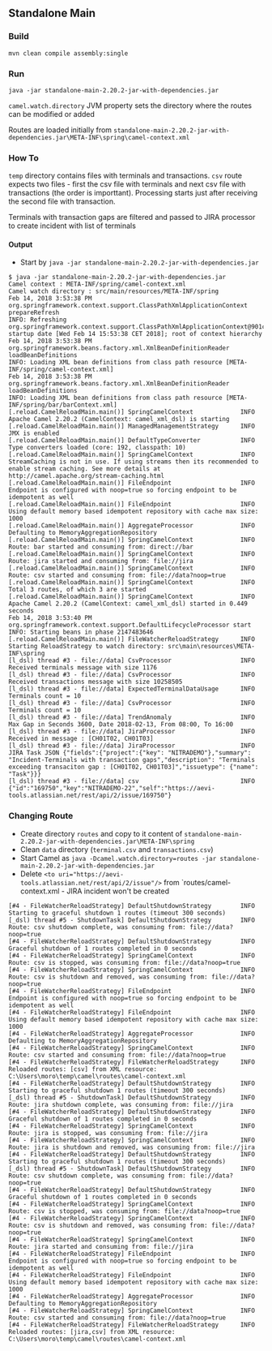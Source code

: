 ## Standalone Main

### Build

`mvn clean compile assembly:single`

### Run

`java -jar standalone-main-2.20.2-jar-with-dependencies.jar`

`camel.watch.directory` JVM property sets the directory where the routes can be modified or added

Routes are loaded initially from `standalone-main-2.20.2-jar-with-dependencies.jar\META-INF\spring\camel-context.xml` 

### How To
`temp` directory contains files with terminals and transactions. `csv` route expects two files - first the csv file with terminals and next
csv file with transactions (the order is importtant). Processing starts just after receiving the second file with transaction. 

Terminals with transaction gaps are filtered and passed to JIRA processor to create incident with list of terminals 

#### Output

   * Start by `java -jar standalone-main-2.20.2-jar-with-dependencies.jar`
   
```
$ java -jar standalone-main-2.20.2-jar-with-dependencies.jar
Camel context : META-INF/spring/camel-context.xml
Camel watch directory : src/main/resources/META-INF/spring
Feb 14, 2018 3:53:38 PM org.springframework.context.support.ClassPathXmlApplicationContext prepareRefresh
INFO: Refreshing org.springframework.context.support.ClassPathXmlApplicationContext@901c947: startup date [Wed Feb 14 15:53:38 CET 2018]; root of context hierarchy
Feb 14, 2018 3:53:38 PM org.springframework.beans.factory.xml.XmlBeanDefinitionReader loadBeanDefinitions
INFO: Loading XML bean definitions from class path resource [META-INF/spring/camel-context.xml]
Feb 14, 2018 3:53:38 PM org.springframework.beans.factory.xml.XmlBeanDefinitionReader loadBeanDefinitions
INFO: Loading XML bean definitions from class path resource [META-INF/spring/bar/barContext.xml]
[.reload.CamelReloadMain.main()] SpringCamelContext             INFO  Apache Camel 2.20.2 (CamelContext: camel_xml_dsl) is starting
[.reload.CamelReloadMain.main()] ManagedManagementStrategy      INFO  JMX is enabled
[.reload.CamelReloadMain.main()] DefaultTypeConverter           INFO  Type converters loaded (core: 192, classpath: 10)
[.reload.CamelReloadMain.main()] SpringCamelContext             INFO  StreamCaching is not in use. If using streams then its recommended to enable stream caching. See more details at http://camel.apache.org/stream-caching.html
[.reload.CamelReloadMain.main()] FileEndpoint                   INFO  Endpoint is configured with noop=true so forcing endpoint to be idempotent as well
[.reload.CamelReloadMain.main()] FileEndpoint                   INFO  Using default memory based idempotent repository with cache max size: 1000
[.reload.CamelReloadMain.main()] AggregateProcessor             INFO  Defaulting to MemoryAggregationRepository
[.reload.CamelReloadMain.main()] SpringCamelContext             INFO  Route: bar started and consuming from: direct://bar
[.reload.CamelReloadMain.main()] SpringCamelContext             INFO  Route: jira started and consuming from: file://jira
[.reload.CamelReloadMain.main()] SpringCamelContext             INFO  Route: csv started and consuming from: file://data?noop=true
[.reload.CamelReloadMain.main()] SpringCamelContext             INFO  Total 3 routes, of which 3 are started
[.reload.CamelReloadMain.main()] SpringCamelContext             INFO  Apache Camel 2.20.2 (CamelContext: camel_xml_dsl) started in 0.449 seconds
Feb 14, 2018 3:53:40 PM org.springframework.context.support.DefaultLifecycleProcessor start
INFO: Starting beans in phase 2147483646
[.reload.CamelReloadMain.main()] FileWatcherReloadStrategy      INFO  Starting ReloadStrategy to watch directory: src\main\resources\META-INF\spring
[l_dsl) thread #3 - file://data] CsvProcessor                   INFO  Received terminals message with size 1176
[l_dsl) thread #3 - file://data] CsvProcessor                   INFO  Received transactions message with size 10258505
[l_dsl) thread #3 - file://data] ExpectedTerminalDataUsage      INFO  Terminals count = 10
[l_dsl) thread #3 - file://data] CsvProcessor                   INFO  Terminals count = 10
[l_dsl) thread #3 - file://data] TrendAnomaly                   INFO  Max Gap in Seconds 3600, Date 2018-02-13, From 08:00, To 16:00
[l_dsl) thread #3 - file://data] JiraProcessor                  INFO  Received in message : [CH01T02, CH01T03]
[l_dsl) thread #3 - file://data] JiraProcessor                  INFO  JIRA Task JSON {"fields":{"project":{"key": "NITRADEMO"},"summary": "Incident-Terminals with transaction gaps","description": "Terminals exceeding transaciton gap : [CH01T02, CH01T03]","issuetype": {"name": "Task"}}}
[l_dsl) thread #3 - file://data] csv                            INFO  {"id":"169750","key":"NITRADEMO-22","self":"https://aevi-tools.atlassian.net/rest/api/2/issue/169750"}
```

### Changing Route
  
   * Create directory `routes` and copy to it content of `standalone-main-2.20.2-jar-with-dependencies.jar\META-INF\spring`
   * Clean `data` directory (`terminal.csv` and `transactions.csv`)
   * Start Camel as `java -Dcamel.watch.directory=routes -jar standalone-main-2.20.2-jar-with-dependencies.jar`
   * Delete `<to uri="https://aevi-tools.atlassian.net/rest/api/2/issue"/>` from `routes/camel-context.xml - JIRA incident won't be created
      
```
[#4 - FileWatcherReloadStrategy] DefaultShutdownStrategy        INFO  Starting to graceful shutdown 1 routes (timeout 300 seconds)
[_dsl) thread #5 - ShutdownTask] DefaultShutdownStrategy        INFO  Route: csv shutdown complete, was consuming from: file://data?noop=true
[#4 - FileWatcherReloadStrategy] DefaultShutdownStrategy        INFO  Graceful shutdown of 1 routes completed in 0 seconds
[#4 - FileWatcherReloadStrategy] SpringCamelContext             INFO  Route: csv is stopped, was consuming from: file://data?noop=true
[#4 - FileWatcherReloadStrategy] SpringCamelContext             INFO  Route: csv is shutdown and removed, was consuming from: file://data?noop=true
[#4 - FileWatcherReloadStrategy] FileEndpoint                   INFO  Endpoint is configured with noop=true so forcing endpoint to be idempotent as well
[#4 - FileWatcherReloadStrategy] FileEndpoint                   INFO  Using default memory based idempotent repository with cache max size: 1000
[#4 - FileWatcherReloadStrategy] AggregateProcessor             INFO  Defaulting to MemoryAggregationRepository
[#4 - FileWatcherReloadStrategy] SpringCamelContext             INFO  Route: csv started and consuming from: file://data?noop=true
[#4 - FileWatcherReloadStrategy] FileWatcherReloadStrategy      INFO  Reloaded routes: [csv] from XML resource: C:\Users\moro\temp\camel\routes\camel-context.xml
[#4 - FileWatcherReloadStrategy] DefaultShutdownStrategy        INFO  Starting to graceful shutdown 1 routes (timeout 300 seconds)
[_dsl) thread #5 - ShutdownTask] DefaultShutdownStrategy        INFO  Route: jira shutdown complete, was consuming from: file://jira
[#4 - FileWatcherReloadStrategy] DefaultShutdownStrategy        INFO  Graceful shutdown of 1 routes completed in 0 seconds
[#4 - FileWatcherReloadStrategy] SpringCamelContext             INFO  Route: jira is stopped, was consuming from: file://jira
[#4 - FileWatcherReloadStrategy] SpringCamelContext             INFO  Route: jira is shutdown and removed, was consuming from: file://jira
[#4 - FileWatcherReloadStrategy] DefaultShutdownStrategy        INFO  Starting to graceful shutdown 1 routes (timeout 300 seconds)
[_dsl) thread #5 - ShutdownTask] DefaultShutdownStrategy        INFO  Route: csv shutdown complete, was consuming from: file://data?noop=true
[#4 - FileWatcherReloadStrategy] DefaultShutdownStrategy        INFO  Graceful shutdown of 1 routes completed in 0 seconds
[#4 - FileWatcherReloadStrategy] SpringCamelContext             INFO  Route: csv is stopped, was consuming from: file://data?noop=true
[#4 - FileWatcherReloadStrategy] SpringCamelContext             INFO  Route: csv is shutdown and removed, was consuming from: file://data?noop=true
[#4 - FileWatcherReloadStrategy] SpringCamelContext             INFO  Route: jira started and consuming from: file://jira
[#4 - FileWatcherReloadStrategy] FileEndpoint                   INFO  Endpoint is configured with noop=true so forcing endpoint to be idempotent as well
[#4 - FileWatcherReloadStrategy] FileEndpoint                   INFO  Using default memory based idempotent repository with cache max size: 1000
[#4 - FileWatcherReloadStrategy] AggregateProcessor             INFO  Defaulting to MemoryAggregationRepository
[#4 - FileWatcherReloadStrategy] SpringCamelContext             INFO  Route: csv started and consuming from: file://data?noop=true
[#4 - FileWatcherReloadStrategy] FileWatcherReloadStrategy      INFO  Reloaded routes: [jira,csv] from XML resource: C:\Users\moro\temp\camel\routes\camel-context.xml

```
   
   